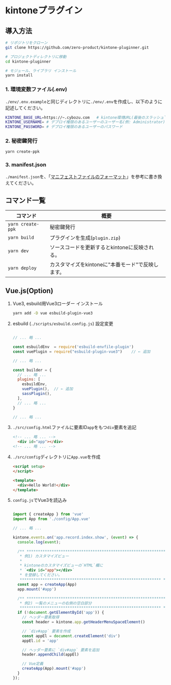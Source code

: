 # kintoneプラグイン

## 導入方法

```bash
# リポジトリをクローン
git clone https://github.com/zero-product/kintone-pluginner.git

# プロジェクトディレクトリに移動
cd kintone-pluginner

# モジュール、ライブラリ インストール
yarn install
```

### 1. 環境変数ファイル(.env)

`./env/.env.example`と同じディレクトリに`./env/.env`を作成し、以下のように記述してください。

```bash
KINTONE_BASE_URL=https://~.cybozu.com   # kintone環境URL(最後のスラッシュ`/`は不要)
KINTONE_USERNAME= # デプロイ権限のあるユーザーのユーザー名(例: Administrator)
KINTONE_PASSWORD= # デプロイ権限のあるユーザーのパスワード
```

### 2. 秘密鍵発行

```bash
yarn create-ppk
```

### 3. manifest.json

`./manifest.json`を、「[マニフェストファイルのフォーマット](https://cybozudev.zendesk.com/hc/ja/articles/203455680-kintone-%E3%83%97%E3%83%A9%E3%82%B0%E3%82%A4%E3%83%B3%E9%96%8B%E7%99%BA%E6%89%8B%E9%A0%86#create-manifest_format)」を参考に書き換えてください。

## コマンド一覧

|コマンド|概要|
|-|-|
|`yarn create-ppk`|秘密鍵発行|
|`yarn build`|プラグインを生成(`plugin.zip`)|
|`yarn dev`|ソースコードを更新するとkintoneに反映される。|
|`yarn deploy`|カスタマイズをkintoneに"本番モード"で反映します。|

## Vue.js(Option)

1. Vue3, esbuild用Vue3ローダー インストール

    ```bash
    yarn add -D vue esbuild-plugin-vue3
    ```

1. esbuild (`./scripts/esbuild.config.js`) 設定変更

    ```javascript

    // ... 略 ...

    const esbuildEnv  = require('esbuild-envfile-plugin')
    const vuePlugin = require("esbuild-plugin-vue3")    // ← 追加

    // ... 略 ...

    const builder = {
      // ... 略 ...
      plugins: [
        esbuildEnv,
        vuePlugin(),  // ← 追加
        sassPlugin(),
      ],
      // ... 略 ...
    }

    // ... 略 ...
    ```

1. `./src/config.html`ファイルに要素ID`app`をもつ`div`要素を追記

    ```html
    <!-- ... 略 ... -->
      <div id="app"></div>
    <!-- ... 略 ... -->
    ```

1. `./src/config`ディレクトリに`App.vue`を作成

    ```html
    <script setup>
    </script>

    <template>
      <div>Hello World!</div>
    </template>
    ```

1. `config.js`でVue3を読込み

    ```javascript

    import { createApp } from 'vue'
    import App from './config/App.vue'

    // ... 略 ...

    kintone.events.on('app.record.index.show', (event) => {
      console.log(event);

      /** **************************************************************
       * 例1) カスタマイズビュー
       *
       * kintoneのカスタマイズビューの`HTML`欄に
       * `<div id="app"></div>`
       * を登録してください。
       ************************************************************** */
      const app = createApp(App)
      app.mount('#app')

      /** **************************************************************
       * 例2) 一覧のメニューの右側の空白部分
       ************************************************************** */
      if (!document.getElementById('app')) {
        // ヘッダー要素取得
        const header = kintone.app.getHeaderMenuSpaceElement()

        // `div#app` 要素を作成
        const appEl = document.createElement('div')
        appEl.id = 'app'

        // ヘッダー要素に `div#app` 要素を追加
        header.appendChild(appEl)

        // Vue定義
        createApp(App).mount('#app')
      }
    });
    ```

